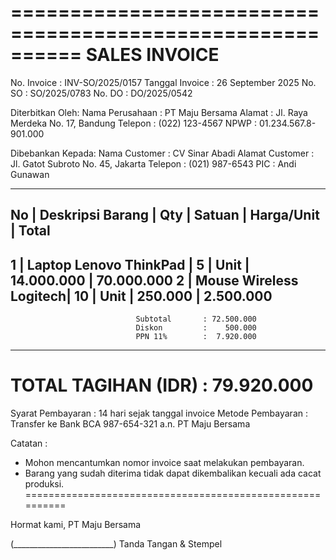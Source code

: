 ==========================================================
                        SALES INVOICE
==========================================================
No. Invoice     : INV-SO/2025/0157
Tanggal Invoice : 26 September 2025
No. SO          : SO/2025/0783
No. DO          : DO/2025/0542

Diterbitkan Oleh:
Nama Perusahaan : PT Maju Bersama
Alamat          : Jl. Raya Merdeka No. 17, Bandung
Telepon         : (022) 123-4567
NPWP            : 01.234.567.8-901.000

Dibebankan Kepada:
Nama Customer   : CV Sinar Abadi
Alamat Customer : Jl. Gatot Subroto No. 45, Jakarta
Telepon         : (021) 987-6543
PIC             : Andi Gunawan

----------------------------------------------------------
No | Deskripsi Barang      | Qty | Satuan | Harga/Unit | Total
----------------------------------------------------------
1  | Laptop Lenovo ThinkPad |  5  | Unit   | 14.000.000 | 70.000.000
2  | Mouse Wireless Logitech| 10  | Unit   |    250.000 |  2.500.000
----------------------------------------------------------
                                Subtotal       : 72.500.000
                                Diskon         :    500.000
                                PPN 11%        :  7.920.000
----------------------------------------------------------
TOTAL TAGIHAN (IDR)            : **79.920.000**
==========================================================

Syarat Pembayaran : 14 hari sejak tanggal invoice
Metode Pembayaran : Transfer ke Bank BCA 987-654-321 a.n. PT Maju Bersama

Catatan :
- Mohon mencantumkan nomor invoice saat melakukan pembayaran.
- Barang yang sudah diterima tidak dapat dikembalikan kecuali ada cacat produksi.
==========================================================

Hormat kami,
PT Maju Bersama

(_________________________)
Tanda Tangan & Stempel

